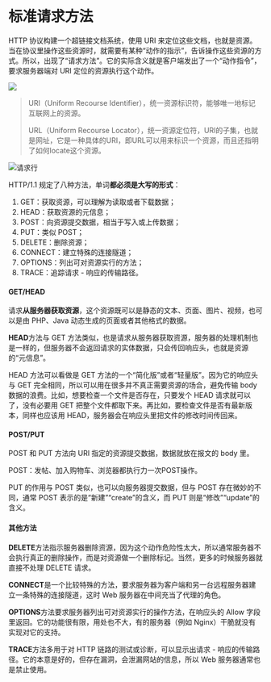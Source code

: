 # 标准请求方法

HTTP 协议构建一个超链接文档系统，使用 URI 来定位这些文档，也就是资源。当在协议里操作这些资源时，就需要有某种“动作的指示”，告诉操作这些资源的方式。所以，出现了“请求方法”。它的实际含义就是客户端发出了一个“动作指令”，要求服务器端对 URI 定位的资源执行这个动作。

![](https://i.loli.net/2021/06/06/qEdVC9swLvTOK1h.png)

>URI（Uniform Recourse Identifier），统一资源标识符，能够唯一地标记互联网上的资源。
>
>URL（Uniform Recourse Locator），统一资源定位符，URI的子集，也就是网址，它是一种具体的URI，即URL可以用来标识一个资源，而且还指明了如何locate这个资源。

![请求行](https://i.loli.net/2021/06/03/EuF43GZ8J62V7pb.png)

HTTP/1.1 规定了八种方法，单词**都必须是大写的形式**：

1. GET：获取资源，可以理解为读取或者下载数据；
2. HEAD：获取资源的元信息；
3. POST：向资源提交数据，相当于写入或上传数据；
4. PUT：类似 POST；
5. DELETE：删除资源；
6. CONNECT：建立特殊的连接隧道；
7. OPTIONS：列出可对资源实行的方法；
8. TRACE：追踪请求 - 响应的传输路径。

#### GET/HEAD

请求**从服务器获取资源**，这个资源既可以是静态的文本、页面、图片、视频，也可以是由 PHP、Java 动态生成的页面或者其他格式的数据。

**HEAD**方法与 GET 方法类似，也是请求从服务器获取资源，服务器的处理机制也是一样的，但服务器不会返回请求的实体数据，只会传回响应头，也就是资源的“元信息”。

HEAD 方法可以看做是 GET 方法的一个“简化版”或者“轻量版”。因为它的响应头与 GET 完全相同，所以可以用在很多并不真正需要资源的场合，避免传输 body 数据的浪费。比如，想要检查一个文件是否存在，只要发个 HEAD 请求就可以了，没有必要用 GET 把整个文件都取下来。再比如，要检查文件是否有最新版本，同样也应该用 HEAD，服务器会在响应头里把文件的修改时间传回来。

#### POST/PUT

POST 和 PUT 方法向 URI 指定的资源提交数据，数据就放在报文的 body 里。

POST：发帖、加入购物车、浏览器都执行力一次POST操作。

PUT 的作用与 POST 类似，也可以向服务器提交数据，但与 POST 存在微妙的不同，通常 POST 表示的是“新建”“create”的含义，而 PUT 则是“修改”“update”的含义。

#### 其他方法

**DELETE**方法指示服务器删除资源，因为这个动作危险性太大，所以通常服务器不会执行真正的删除操作，而是对资源做一个删除标记。当然，更多的时候服务器就直接不处理 DELETE 请求。

**CONNECT**是一个比较特殊的方法，要求服务器为客户端和另一台远程服务器建立一条特殊的连接隧道，这时 Web 服务器在中间充当了代理的角色。

**OPTIONS**方法要求服务器列出可对资源实行的操作方法，在响应头的 Allow 字段里返回。它的功能很有限，用处也不大，有的服务器（例如 Nginx）干脆就没有实现对它的支持。

**TRACE**方法多用于对 HTTP 链路的测试或诊断，可以显示出请求 - 响应的传输路径。它的本意是好的，但存在漏洞，会泄漏网站的信息，所以 Web 服务器通常也是禁止使用。



